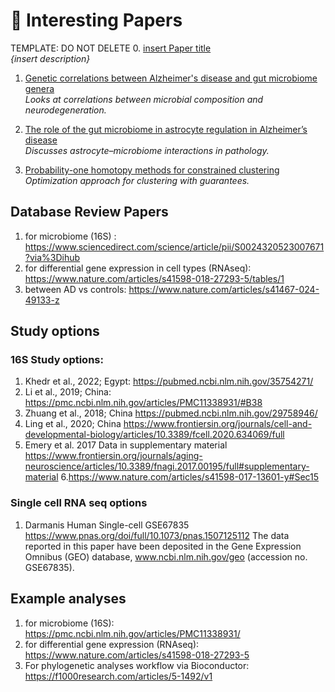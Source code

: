 # 📑 Interesting Papers

TEMPLATE: DO NOT DELETE
0. [insert Paper title](insert_link)  
   *{insert description}*

1. [Genetic correlations between Alzheimer's disease and gut microbiome genera](https://pubmed.ncbi.nlm.nih.gov/37002253/)  
   *Looks at correlations between microbial composition and neurodegeneration.*

2. [The role of the gut microbiome in astrocyte regulation in Alzheimer’s disease](https://pmc.ncbi.nlm.nih.gov/articles/PMCXXXXXX/)  
   *Discusses astrocyte–microbiome interactions in pathology.*

3. [Probability-one homotopy methods for constrained clustering](https://www.sciencedirect.com/science/article/pii/S037704271830XXXX)  
   *Optimization approach for clustering with guarantees.*
## Database Review Papers
1. for microbiome (16S) : https://www.sciencedirect.com/science/article/pii/S0024320523007671?via%3Dihub
2. for differential gene expression in cell types (RNAseq): https://www.nature.com/articles/s41598-018-27293-5/tables/1
3.   between AD vs controls: https://www.nature.com/articles/s41467-024-49133-z

## Study options
###  16S Study options: 
1. Khedr et al., 2022; Egypt: https://pubmed.ncbi.nlm.nih.gov/35754271/
2. Li et al., 2019; China: https://pmc.ncbi.nlm.nih.gov/articles/PMC11338931/#B38
3. Zhuang et al., 2018; China
https://pubmed.ncbi.nlm.nih.gov/29758946/
4. Ling et al., 2020; China
https://www.frontiersin.org/journals/cell-and-developmental-biology/articles/10.3389/fcell.2020.634069/full
5. Emery et al. 2017 Data in supplementary material
https://www.frontiersin.org/journals/aging-neuroscience/articles/10.3389/fnagi.2017.00195/full#supplementary-material
6.https://www.nature.com/articles/s41598-017-13601-y#Sec15


### Single cell RNA seq options
1. Darmanis Human Single-cell GSE67835 https://www.pnas.org/doi/full/10.1073/pnas.1507125112
The data reported in this paper have been deposited in the Gene Expression Omnibus (GEO) database, www.ncbi.nlm.nih.gov/geo (accession no. GSE67835).


## Example analyses
1. for microbiome (16S): https://pmc.ncbi.nlm.nih.gov/articles/PMC11338931/
2. for differential gene expression (RNAseq): https://www.nature.com/articles/s41598-018-27293-5
3. For phylogenetic analyses workflow via Bioconductor: https://f1000research.com/articles/5-1492/v1

   
